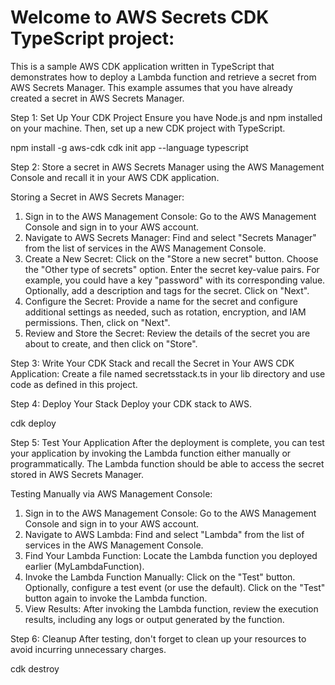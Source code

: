 # Welcome to AWS Secrets CDK TypeScript project:

This is a sample AWS CDK application written in TypeScript that demonstrates how to deploy a Lambda function and retrieve a secret from AWS Secrets Manager. This example assumes that you have already created a secret in AWS Secrets Manager.

Step 1: Set Up Your CDK Project
Ensure you have Node.js and npm installed on your machine. Then, set up a new CDK project with TypeScript.

npm install -g aws-cdk
cdk init app --language typescript

Step 2: Store a secret in AWS Secrets Manager using the AWS Management Console and recall it in your AWS CDK application.

Storing a Secret in AWS Secrets Manager:
1. Sign in to the AWS Management Console: Go to the AWS Management Console and sign in to your AWS account.
2. Navigate to AWS Secrets Manager: Find and select "Secrets Manager" from the list of services in the AWS Management Console.
3. Create a New Secret:
    Click on the "Store a new secret" button.
    Choose the "Other type of secrets" option.
    Enter the secret key-value pairs. For example, you could have a key "password" with its corresponding value.
    Optionally, add a description and tags for the secret.
    Click on "Next".
4. Configure the Secret: Provide a name for the secret and configure additional settings as needed, such as rotation, encryption, and IAM permissions. Then, click on "Next".
5. Review and Store the Secret: Review the details of the secret you are about to create, and then click on "Store".

Step 3: Write Your CDK Stack and recall the Secret in Your AWS CDK Application:
Create a file named secretsstack.ts in your lib directory and use code as defined in this project.

Step 4: Deploy Your Stack
Deploy your CDK stack to AWS.

cdk deploy

Step 5: Test Your Application
After the deployment is complete, you can test your application by invoking the Lambda function either manually or programmatically. The Lambda function should be able to access the secret stored in AWS Secrets Manager.

Testing Manually via AWS Management Console:

1. Sign in to the AWS Management Console: Go to the AWS Management Console and sign in to your AWS account.
2. Navigate to AWS Lambda: Find and select "Lambda" from the list of services in the AWS Management Console.
3. Find Your Lambda Function: Locate the Lambda function you deployed earlier (MyLambdaFunction).
4. Invoke the Lambda Function Manually:
    Click on the "Test" button.
    Optionally, configure a test event (or use the default).
    Click on the "Test" button again to invoke the Lambda function.
5. View Results: After invoking the Lambda function, review the execution results, including any logs or output generated by the function.

Step 6: Cleanup
After testing, don't forget to clean up your resources to avoid incurring unnecessary charges.

cdk destroy
